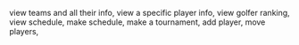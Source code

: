 view teams and all their info, view a specific player info, view golfer ranking, view schedule, make schedule, make a tournament, add player, move players, 
